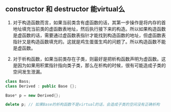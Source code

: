 ## constructor 和 destructor 能virtual么

1. 对于构造函数而言，如果当前类含有虚函数的话，其第一步操作是将内存的首地址填充当前类的虚函数表地址，然后执行接下来的构造。所以如果构造函数是虚函数的话，需要通过虚函数表指针才能找到构造函数的地址，但虚函数表指针又是构造函数填充的。这就是鸡生蛋蛋生鸡的问题了。所以构造函数不能是虚函数。

2. 对于析构函数，如果当前类存在子类，则最好是把析构函数声明为虚函数。这是因为如果用积累指针指向类子类，那么在析构的时候，很有可能造成子类的空间发生泄漏。

```c++
class Bass;
class Derived : public Base {};

Base* p = new Derived{};

delete p; // 如果Base的析构函数不是virtual的话，会造成子类的空间没有正确析构

```